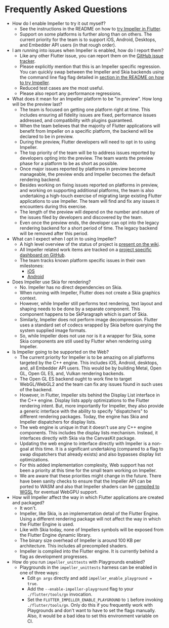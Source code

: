 # Frequently Asked Questions

* How do I enable Impeller to try it out myself?
  * See the instructions in the README on how to [try Impeller in
    Flutter](https://github.com/flutter/engine/tree/main/impeller#try-impeller-in-flutter).
  * Support on some platforms is further along than on others. The current
    priority for the team is to support iOS, Android, Desktops, and Embedder API
    users (in that rough order).
* I am running into issues when Impeller is enabled, how do I report them?
  * Like any other Flutter issue, you can report them on the [GitHub issue
    tracker](https://github.com/flutter/flutter/issues/new/choose).
  * Please explicitly mention that this is an Impeller specific regression. You
    can quickly swap between the Impeller and Skia backends using the command
    line flag flag detailed in [section in the README on how to try
    Impeller](https://github.com/flutter/engine/tree/main/impeller#try-impeller-in-flutter).
  * Reduced test cases are the most useful.
  * Please also report any performance regressions.
* What does it mean for an Impeller platform to be "in preview". How long will
  be the preview last?
  * The team is focused on getting one platform right at time. This includes
    ensuring all fidelity issues are fixed, performance issues addressed, and
    compatibility with plugins guaranteed.
  * When the team believes that the majority of Flutter applications will
    benefit from Impeller on a specific platform, the backend will be declared
    to be in preview.
  * During the preview, Flutter developers will need to opt in to using
    Impeller.
  * The top priority of the team will be to address issues reported by
    developers opting into the preview. The team wants the preview phase for a
    platform to be as short as possible.
  * Once major issues reported by platforms in preview become manageable, the
    preview ends and Impeller becomes the default rendering backend.
  * Besides working on fixing issues reported on platforms in preview, and
    working on supporting additional platforms, the team is also undertaking a
    high-touch exercise of migrating large existing Flutter applications to use
    Impeller. The team will find and fix any issues it encounters during this
    exercise.
  * The length of the preview will depend on the number and nature of the issues
    filed by developers and discovered by the team.
  * Even once the preview ends, the developer can opt into the legacy rendering
    backend for a short period of time. The legacy backend will be removed after
    this period.
* What can I expect when I opt in to using Impeller?
  * A high level overview of the status of project is [present on the
    wiki](https://github.com/flutter/flutter/wiki/Impeller#status).
  * All Impeller related work items are tracked on a [project specific dashboard
    on GitHub](https://github.com/orgs/flutter/projects/21).
  * The team tracks known platform specific issues in their own milestones:
    * [iOS](https://github.com/flutter/flutter/milestone/77)
    * [Android](https://github.com/flutter/flutter/milestone/76)
* Does Impeller use Skia for rendering?
  * No. Impeller has no direct dependencies on Skia.
  * When running with Impeller, Flutter does not create a Skia graphics context.
  * However, while Impeller still performs text rendering, text layout and
    shaping needs to be done by a separate component. This component happens to
    be SkParagraph which is part of Skia.
  * Similarly, Impeller does not perform image decompression. Flutter uses a
    standard set of codecs wrapped by Skia before querying the system supplied
    image formats.
  * So, while Impeller does not use nor is it a wrapper for Skia, some Skia
    components are still used by Flutter when rendering using Impeller.
* Is Impeller going to be supported on the Web?
  * The current priority for Impeller is to be amazing on all platforms targeted
    by the C++ engine. This includes iOS, Android, desktops, and, all Embedder
    API users. This would be by building Metal, Open GL, Open GL ES, and, Vulkan
    rendering backends.
  * The Open GL ES backend ought to work fine to target WebGL/WebGL2 and the
    team can fix any issues found in such uses of the backend.
  * However, in Flutter, Impeller sits behind the Display List interface in the
    C++ engine. Display lists apply optimizations to the Flutter rendering
    intent. But, more importantly for Impeller, they also provide a generic
    interface with the ability to specify "dispatchers" to different rendering
    packages. Today, the engine has Skia and Impeller dispatchers for display
    lists.
  * The web engine is unique in that it doesn't use any C++ engine components.
    This includes the display lists mechanism. Instead, it interfaces directly
    with Skia via the CanvasKit package.
  * Updating the web engine to interface directly with Impeller is a non-goal at
    this time. It is a significant undertaking (compared to a flag to swap
    dispatchers that already exists) and also bypasses display list
    optimizations.
  * For this added implementation complexity, Web support has not been a
    priority at this time for the small team working on Impeller.
  * We are aware that these priorities might change in the future. There have
    been sanity checks to ensure that the Impeller API can be ported to WASM and
    also that Impeller shaders can be [compiled to
    WGSL](https://github.com/chinmaygarde/wgsl_sandbox) for eventual WebGPU
    support.
* How will Impeller affect the way in which Flutter applications are created and
  packaged?
  * It won't.
  * Impeller, like Skia, is an implementation detail of the Flutter Engine.
    Using a different rendering package will not affect the way in which the
    Flutter Engine is used.
  * Like with Skia today, none of Impellers symbols will be exposed from the
    Flutter Engine dynamic library.
  * The binary size overhead of Impeller is around 100 KB per architecture. This
    includes all precompiled shaders.
  * Impeller is compiled into the Flutter engine. It is currently behind a flag
    as development progresses.
* How do you run `impeller_unittests` with Playgrounds enabled?
  * Playgrounds in the `impeller_unittests` harness can be enabled in one of
    three ways:
    * Edit `gn args` directly and add `impeller_enable_playground = true`.
    * Add the `--enable-impeller-playground` flag to your `./flutter/tools/gn`
      invocation.
    * Set the `FLUTTER_IMPELLER_ENABLE_PLAYGROUND` to `1` before invoking
      `./flutter/tools/gn`. Only do this if you frequently work with Playgrounds
      and don't want to have to set the flags manually. Also, it would be a bad
      idea to set this environment variable on CI.
